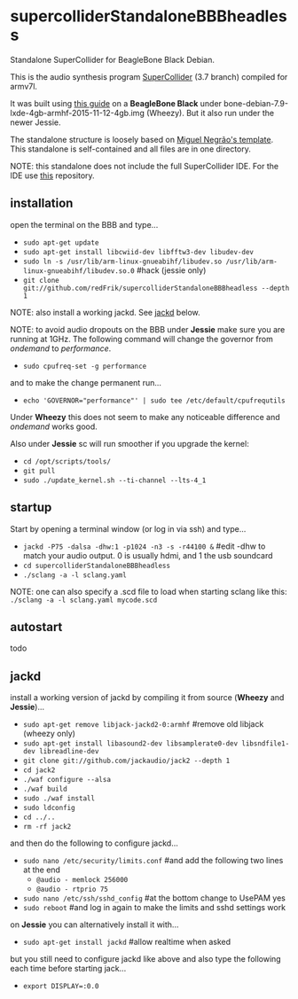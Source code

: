 # supercolliderStandaloneBBBheadless
Standalone SuperCollider for BeagleBone Black Debian.

This is the audio synthesis program [SuperCollider](http://github.com/supercollider/supercollider) (3.7 branch) compiled for armv7l.

It was built using [this guide](http://supercollider.github.io/development/building-beagleboneblack) on a **BeagleBone Black** under bone-debian-7.9-lxde-4gb-armhf-2015-11-12-4gb.img (Wheezy). But it also run under the newer Jessie.

The standalone structure is loosely based on [Miguel Negrão's template](https://github.com/miguel-negrao/scStandalone). This standalone is self-contained and all files are in one directory.

NOTE: this standalone does not include the full SuperCollider IDE. For the IDE use [this](https://github.com/redFrik/supercolliderStandaloneBBB) repository.

installation
--

open the terminal on the BBB and type...

* `sudo apt-get update`
* `sudo apt-get install libcwiid-dev libfftw3-dev libudev-dev`
* `sudo ln -s /usr/lib/arm-linux-gnueabihf/libudev.so /usr/lib/arm-linux-gnueabihf/libudev.so.0` #hack (jessie only)
* `git clone git://github.com/redFrik/supercolliderStandaloneBBBheadless --depth 1`

NOTE: also install a working jackd. See [jackd](#jackd) below.

NOTE: to avoid audio dropouts on the BBB under **Jessie** make sure you are running at 1GHz. The following command will change the governor from *ondemand* to *performance*.

* `sudo cpufreq-set -g performance`

and to make the change permanent run...

* `echo 'GOVERNOR="performance"' | sudo tee /etc/default/cpufrequtils`

Under **Wheezy** this does not seem to make any noticeable difference and *ondemand* works good.

Also under **Jessie** sc will run smoother if you upgrade the kernel:

* `cd /opt/scripts/tools/`
* `git pull`
* `sudo ./update_kernel.sh --ti-channel --lts-4_1`

startup
--

Start by opening a terminal window (or log in via ssh) and type...

* `jackd -P75 -dalsa -dhw:1 -p1024 -n3 -s -r44100 &` #edit -dhw to match your audio output. 0 is usually hdmi, and 1 the usb soundcard
* `cd supercolliderStandaloneBBBheadless`
* `./sclang -a -l sclang.yaml`

NOTE: one can also specify a .scd file to load when starting sclang like this: `./sclang -a -l sclang.yaml mycode.scd`

autostart
--

todo

jackd
--

install a working version of jackd by compiling it from source (**Wheezy** and **Jessie**)...

* `sudo apt-get remove libjack-jackd2-0:armhf` #remove old libjack (wheezy only)
* `sudo apt-get install libasound2-dev libsamplerate0-dev libsndfile1-dev libreadline-dev`
* `git clone git://github.com/jackaudio/jack2 --depth 1`
* `cd jack2`
* `./waf configure --alsa`
* `./waf build`
* `sudo ./waf install`
* `sudo ldconfig`
* `cd ../..`
* `rm -rf jack2`

and then do the following to configure jackd...

* `sudo nano /etc/security/limits.conf` #and add the following two lines at the end
  * `@audio - memlock 256000`
  * `@audio - rtprio 75`
* `sudo nano /etc/ssh/sshd_config` #at the bottom change to UsePAM yes
* `sudo reboot` #and log in again to make the limits and sshd settings work

on **Jessie** you can alternatively install it with...

* `sudo apt-get install jackd` #allow realtime when asked

but you still need to configure jackd like above and also type the following each time before starting jack...

* `export DISPLAY=:0.0`
